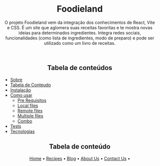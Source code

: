  <!-- Nome do projeto -->
 <h1 align="center">Foodieland</h1>

 <!-- Descriçao do projeto -->
 <p align="center">O projeto Foodieland vem da integração dos conhecimentos de React, Vite e CSS. É um site que aglomera suas receitas favoritas e te mostra novas ideias para determinados ingredientes. Integra redes sociais, funcionalidades (como lista de ingredientes, modo de preparo) e pode ser utilizado como um livro de receitas.  </p>
<br>

 <!--Sumário-->
<h2 align="center">Tabela de conteúdos</h2>

   * [Sobre](#Sobre)
   * [Tabela de Conteudo](#tabela-de-conteudo)
   * [Instalação](#instalacao)
   * [Como usar](#como-usar)
      * [Pre Requisitos](#pre-requisitos)
      * [Local files](#local-files)
      * [Remote files](#remote-files)
      * [Multiple files](#multiple-files)
      * [Combo](#combo)
   * [Tests](#testes)
   * [Tecnologias](#tecnologias)
<!--Sumário-->


<!--Tabela de conteudo-->
<h2 align="center">Tabela de conteúdo</h2>
<p align="center">
 <a href="http://localhost:3000/">Home</a> •
 <a href="http://localhost:3000/Recipes">Recipes</a> • 
 <a href="http://localhost:3000/blog">Blog</a> • 
 <a href="#aboutus">About Us</a> • 
 <a href="http://localhost:3000/contact">Contact Us</a> • 
</p>
<!--Tabela de conteudo-->

